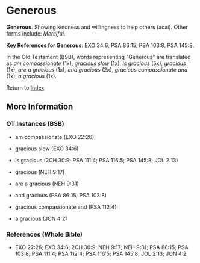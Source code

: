 # Generous
**Generous**. 
Showing kindness and willingness to help others (acai). 
Other forms include: 
*Merciful*. 


**Key References for Generous**: 
EXO 34:6, PSA 86:15, PSA 103:8, PSA 145:8. 


In the Old Testament (BSB), words representing “Generous” are translated as 
*am compassionate* (1x), *gracious slow* (1x), *is gracious* (5x), *gracious* (1x), *are a gracious* (1x), *and gracious* (2x), *gracious compassionate and* (1x), *a gracious* (1x). 




Return to [Index](00-Index.md)

## More Information

### OT Instances (BSB)

* am compassionate (EXO 22:26)

* gracious slow (EXO 34:6)

* is gracious (2CH 30:9; PSA 111:4; PSA 116:5; PSA 145:8; JOL 2:13)

* gracious (NEH 9:17)

* are a gracious (NEH 9:31)

* and gracious (PSA 86:15; PSA 103:8)

* gracious compassionate and (PSA 112:4)

* a gracious (JON 4:2)



### References (Whole Bible)

* EXO 22:26; EXO 34:6; 2CH 30:9; NEH 9:17; NEH 9:31; PSA 86:15; PSA 103:8; PSA 111:4; PSA 112:4; PSA 116:5; PSA 145:8; JOL 2:13; JON 4:2



